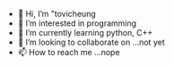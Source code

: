 - 👋 Hi, I’m "tovicheung
- 👀 I’m interested in programming
- 🌱 I’m currently learning python, C++
- 💞️ I’m looking to collaborate on ...not yet
- 📫 How to reach me ...nope

<!---
tovicheung/tovicheung is a ✨ special ✨ repository because its `README.md` (this file) appears on your GitHub profile.
You can click the Preview link to take a look at your changes.
--->
